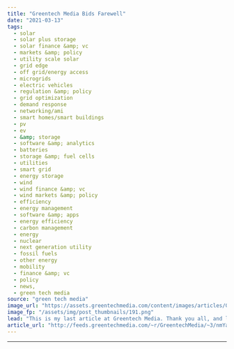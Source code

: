 ```yaml
---
title: "Greentech Media Bids Farewell"
date: "2021-03-13"
tags: 
  - solar
  - solar plus storage 
  - solar finance &amp; vc
  - markets &amp; policy
  - utility scale solar
  - grid edge
  - off grid/energy access
  - microgrids
  - electric vehicles
  - regulation &amp; policy
  - grid optimization
  - demand response
  - networking/ami
  - smart homes/smart buildings
  - pv
  - ev
  - &amp; storage
  - software &amp; analytics
  - batteries
  - storage &amp; fuel cells
  - utilities
  - smart grid
  - energy storage
  - wind
  - wind finance &amp; vc
  - wind markets &amp; policy
  - efficiency
  - energy management
  - software &amp; apps
  - energy efficiency
  - carbon management
  - energy
  - nuclear
  - next generation utility
  - fossil fuels
  - other energy
  - mobility
  - finance &amp; vc
  - policy
  - news,
  - green tech media
source: "green tech media"
image_url: "https://assets.greentechmedia.com/content/images/articles/Greentech_Media_Solar_Summit_2019_Livestream_Feature.jpeg"
image_fp: "/assets/img/post_thumbnails/191.png"
lead: "This is my last article at Greentech Media. Thank you all, and look for me on Twitter @jeffsaintjohn to keep in touch. * * * Greentech Media closes its doors this week. But the energy transformation it’s been chronicling for the past 14 years is just ..."
article_url: "http://feeds.greentechmedia.com/~r/GreentechMedia/~3/nmYaLV-wpAg/your-faithful-editor-bids-farewell"
---
```


---
